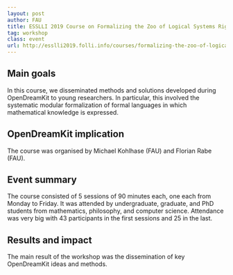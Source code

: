 ```yaml
---
layout: post
author: FAU
title: ESSLLI 2019 Course on Formalizing the Zoo of Logical Systems Riga, Latvia, 05th-09th of August 2019
tag: workshop
class: event
url: http://esslli2019.folli.info/courses/formalizing-the-zoo-of-logical-system
---
```


## Main goals


In this course, we disseminated methods and solutions developed during OpenDreamKit to young researchers.
In particular, this involved the systematic modular formalization of formal languages in which mathematical knowledge is expressed.

## OpenDreamKit implication


The course was organised by Michael Kohlhase (FAU) and Florian Rabe (FAU).

## Event summary


The course consisted of 5 sessions of 90 minutes each, one each from Monday to Friday.
It was attended by undergraduate, graduate, and PhD students from mathematics, philosophy, and computer science.
Attendance was very big with 43 participants in the first sessions and 25 in the last.

## Results and impact


The main result of the workshop was the dissemination of key OpenDreamKit ideas and methods.

